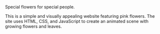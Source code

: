 Special flowers for special people.

This is a simple and visually appealing website featuring pink flowers. The site uses HTML, CSS, and JavaScript to create an animated scene with growing flowers and leaves.

